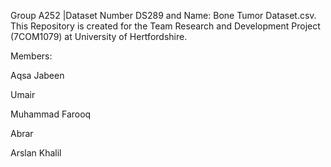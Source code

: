Group A252 |Dataset Number DS289 and Name: Bone Tumor Dataset.csv. This Repository is created for the Team Research and Development Project (7COM1079) at University of Hertfordshire.

Members:

Aqsa Jabeen

Umair

Muhammad Farooq

Abrar

Arslan Khalil
